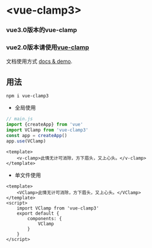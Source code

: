# &lt;vue-clamp3&gt;

### vue3.0版本的vue-clamp
### vue2.0版本请使用[vue-clamp](https://www.npmjs.com/package/vue-clamp)

文档使用方式 [docs & demo](https://vue-clamp.vercel.app).

## 用法

```
npm i vue-clamp3
```

- 全局使用
```js
// main.js
import {createApp} from 'vue'
import VClamp from 'vue-clamp3'
const app = createApp()
app.use(VClamp)
```
```vue
<template>
    <v-clamp>此情无计可消除，方下眉头，又上心头。</v-clamp>
</template>
```
- 单文件使用
```vue
<template>
    <VClamp>此情无计可消除，方下眉头，又上心头。</VClamp>
</template>
<script>
    import VClamp from 'vue-clamp3'
    export default {
        components: {
            VClamp
        }
    }
</script>
```


